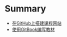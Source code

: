 # Summary

* [在GitHub上搭建课程网站](/content/website/index.md)
* [使用GitBook编写教材](/content/gitbook/index.md)
